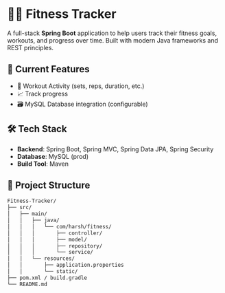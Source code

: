 # 🏋️‍♂️ Fitness Tracker

A full-stack **Spring Boot** application to help users track their fitness goals, workouts, and progress over time. Built with modern Java frameworks and REST principles.

## 🚀 Current Features

- 📅 Workout Activity (sets, reps, duration, etc.)
- 📈 Track progress
- 🗃️ MySQL Database integration (configurable)

## 🛠️ Tech Stack

- **Backend**: Spring Boot, Spring MVC, Spring Data JPA, Spring Security
- **Database**: MySQL (prod)
- **Build Tool**: Maven 

## 📂 Project Structure

```bash
Fitness-Tracker/
├── src/
│   ├── main/
│   │   ├── java/
│   │   │   └── com/harsh/fitness/
│   │   │       ├── controller/
│   │   │       ├── model/
│   │   │       ├── repository/
│   │   │       └── service/
│   │   └── resources/
│   │       ├── application.properties
│   │       └── static/
├── pom.xml / build.gradle
└── README.md
